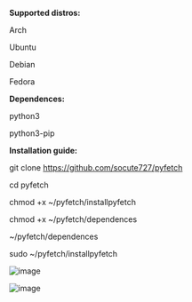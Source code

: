 **Supported distros:**

Arch 

Ubuntu

Debian

Fedora

**Dependences:**

python3 

python3-pip

**Installation guide:**

git clone https://github.com/socute727/pyfetch

cd pyfetch

chmod +x ~/pyfetch/installpyfetch

chmod +x ~/pyfetch/dependences

~/pyfetch/dependences

sudo ~/pyfetch/installpyfetch


![image](https://github.com/socute727/pyfetch/assets/152518983/a70c382f-e860-4221-a309-7ae9b415bcbc)


![image](https://github.com/socute727/pyfetch/assets/152518983/8bce5a75-d78c-4b65-9859-b218dba24a3b)

